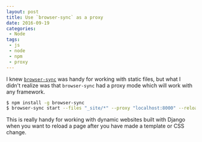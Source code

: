 ```yaml
---
layout: post
title: Use `browser-sync` as a proxy
date: 2016-09-19
categories:
 - Node
tags:
 - js
 - node
 - npm
 - proxy
---
```


I knew [`browser-sync`](https://www.browsersync.io/) was handy for working with static files, but what I didn't realize was that `browser-sync` had a proxy mode which will work with any framework.

```bash
$ npm install -g browser-sync
$ browser-sync start --files "_site/*" --proxy "localhost:8000" --reloadDelay "1000"
```

This is really handy for working with dynamic websites built with Django when you want to reload a page after you have made a template or CSS change. 
